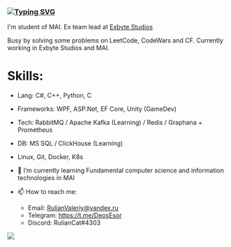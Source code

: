 ### [![Typing SVG](https://readme-typing-svg.herokuapp.com?color=%2336BCF7&lines=Hi+there+👋,+my+name+is+Valeriy)](https://git.io/typing-svg)
I'm student of MAI. Ex team lead at [Exbyte Studios](https://vk.com/exbytestudios) 

Busy by solving some problems on LeetCode, CodeWars and CF.
Currently working in Exbyte Studios and MAI.


# Skills:  
- Lang: C#, C++, Python, C

- Frameworks: WPF, ASP.Net, EF Core, Unity (GameDev)
- Tech: RabbitMQ / Apache Kafka (Learning) / Redis / Graphana + Prometheus
- DB: MS SQL / ClickHouse (Learning)
- Linux, Git, Docker, K8s

- 🌱 I’m currently learning Fundamental computer science and information technologies in MAI
- 📫 How to reach me: 
   - Email: RulianValeriy@yandex.ru
   - Telegram: https://t.me/DeosEsor
   - Discord: RulianCat#4303
   
   
![](https://komarev.com/ghpvc/?username=your-github-username)
